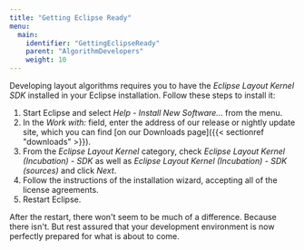 ```yaml
---
title: "Getting Eclipse Ready"
menu:
  main:
    identifier: "GettingEclipseReady"
    parent: "AlgorithmDevelopers"
    weight: 10
---
```


Developing layout algorithms requires you to have the _Eclipse Layout Kernel SDK_ installed in your Eclipse installation. Follow these steps to install it:

1. Start Eclipse and select _Help - Install New Software..._ from the menu.
1. In the _Work with:_ field, enter the address of our release or nightly update site, which you can find [on our Downloads page]({{< sectionref "downloads" >}}).
1. From the _Eclipse Layout Kernel_ category, check _Eclipse Layout Kernel (Incubation) - SDK_ as well as _Eclipse Layout Kernel (Incubation) - SDK (sources)_ and click _Next_.
1. Follow the instructions of the installation wizard, accepting all of the license agreements.
1. Restart Eclipse.

After the restart, there won't seem to be much of a difference. Because there isn't. But rest assured that your development environment is now perfectly prepared for what is about to come.
